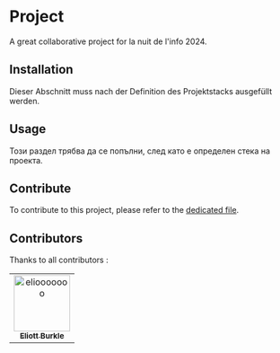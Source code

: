 # Project
A great collaborative project for la nuit de l'info 2024.

## Installation
Dieser Abschnitt muss nach der Definition des Projektstacks ausgefüllt werden.

## Usage
Този раздел трябва да се попълни, след като е определен стека на проекта.

## Contribute

To contribute to this project, please refer to the [dedicated file](./CONTRIBUTING.md).

## Contributors

Thanks to all contributors :  

<!-- readme: collaborators,contributors -start -->
<table>
	<tbody>
		<tr>
            <td align="center">
                <a href="https://github.com/eliooooooo">
                    <img src="https://avatars.githubusercontent.com/u/79277244?v=4" width="100;" alt="eliooooooo"/>
                    <br />
                    <sub><b>Eliott Burkle</b></sub>
                </a>
            </td>
		</tr>
	<tbody>
</table>
<!-- readme: collaborators,contributors -end -->
